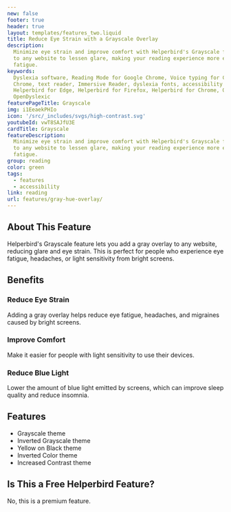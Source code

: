 ```yaml
---
new: false
footer: true
header: true
layout: templates/features_two.liquid
title: Reduce Eye Strain with a Grayscale Overlay
description:
  Minimize eye strain and improve comfort with Helperbird's Grayscale feature. Apply a gray overlay
  to any website to lessen glare, making your reading experience more enjoyable and reducing visual
  fatigue.
keywords:
  Dyslexia software, Reading Mode for Google Chrome, Voice typing for Chrome, Text to speech for
  Chrome, text reader, Immersive Reader, dyslexia fonts, accessibility software, dyslexia software,
  Helperbird for Edge, Helperbird for Firefox, Helperbird for Chrome, Opendyslexic for Chrome,
  OpenDyslexic
featurePageTitle: Grayscale
img: i1EeaekPHIo
icon: '/src/_includes/svgs/high-contrast.svg'
youtubeId: vwT8SAJfU3E
cardTitle: Grayscale
featureDescription:
  Minimize eye strain and improve comfort with Helperbird's Grayscale feature. Apply a gray overlay
  to any website to lessen glare, making your reading experience more enjoyable and reducing visual
  fatigue.
group: reading
color: green
tags:
  - features
  - accessibility
link: reading
url: features/gray-hue-overlay/
---
```


## About This Feature

Helperbird's Grayscale feature lets you add a gray overlay to any website, reducing glare and eye
strain. This is perfect for people who experience eye fatigue, headaches, or light sensitivity from
bright screens.

## Benefits

### Reduce Eye Strain

Adding a gray overlay helps reduce eye fatigue, headaches, and migraines caused by bright screens.

### Improve Comfort

Make it easier for people with light sensitivity to use their devices.

### Reduce Blue Light

Lower the amount of blue light emitted by screens, which can improve sleep quality and reduce
insomnia.

## Features

- Grayscale theme
- Inverted Grayscale theme
- Yellow on Black theme
- Inverted Color theme
- Increased Contrast theme

## Is This a Free Helperbird Feature?

No, this is a premium feature.
